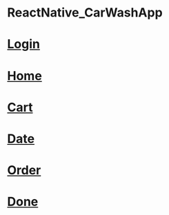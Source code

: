# ReactNative_CarWashApp
# [Login](screenshot/1.jpeg)

# [Home](screenshot/2.jpeg)
# [Cart](screenshot/3.jpeg)
# [Date](screenshot/4.jpeg)
# [Order](screenshot/5.jpeg)
# [Done](screenshot/6.png)

